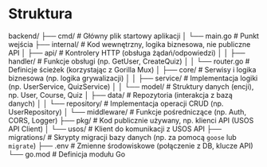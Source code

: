 # Struktura

backend/
├── cmd/ # Główny plik startowy aplikacji
│ └── main.go # Punkt wejścia
├── internal/ # Kod wewnętrzny, logika biznesowa, nie publiczne API
│ ├── api/ # Kontrolery HTTP (obsługa żądań/odpowiedzi)
│ │ ├── handler/ # Funkcje obsługi (np. GetUser, CreateQuiz)
│ │ └── router.go # Definicje ścieżek (korzystając z Gorilla Mux)
│ ├── core/ # Serwisy i logika biznesowa (np. logika grywalizacji)
│ │ ├── service/ # Implementacja logiki (np. UserService, QuizService)
│ │ └── model/ # Struktury danych (encji), np. User, Course, Quiz
│ ├── data/ # Repozytoria (interakcja z bazą danych)
│ │ └── repository/ # Implementacja operacji CRUD (np. UserRepository)
│ └── middleware/ # Funkcje pośredniczące (np. Auth, CORS, Logger)
├── pkg/ # Kod publicznie używany, np. klienci API (USOS API Client)
│ └── usos/ # Klient do komunikacji z USOS API
├── migrations/ # Skrypty migracji bazy danych (np. za pomocą `goose` lub `migrate`)
├── .env # Zmienne środowiskowe (połączenie z DB, klucze API)
└── go.mod # Definicja modułu Go
